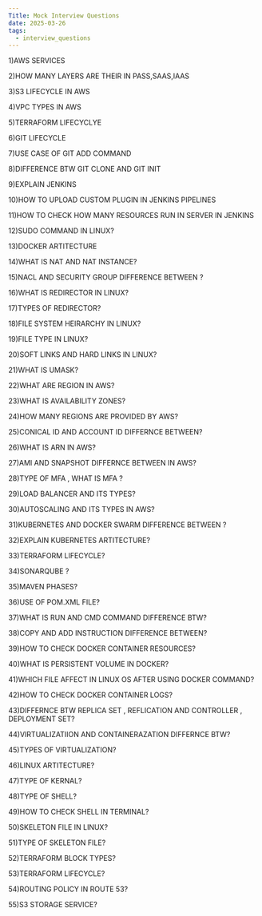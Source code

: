 ```yaml
---
Title: Mock Interview Questions
date: 2025-03-26
tags:
  - interview_questions
---
```

1)AWS SERVICES

2)HOW MANY LAYERS ARE THEIR IN PASS,SAAS,IAAS 

3)S3 LIFECYCLE IN AWS 

4)VPC TYPES IN AWS

5)TERRAFORM LIFECYCLYE

6)GIT LIFECYCLE 

7)USE CASE OF GIT ADD COMMAND

8)DIFFERENCE BTW GIT CLONE AND GIT INIT

9)EXPLAIN JENKINS 

10)HOW TO UPLOAD CUSTOM PLUGIN IN JENKINS PIPELINES

11)HOW TO CHECK HOW MANY RESOURCES RUN IN SERVER IN JENKINS 

12)SUDO COMMAND IN LINUX?

13)DOCKER ARTITECTURE 

14)WHAT IS NAT AND NAT INSTANCE?

15)NACL AND SECURITY GROUP DIFFERENCE BETWEEN ?

16)WHAT IS REDIRECTOR IN LINUX?

17)TYPES OF REDIRECTOR?

18)FILE SYSTEM HEIRARCHY IN LINUX?

19)FILE TYPE IN LINUX?

20)SOFT LINKS AND HARD LINKS IN LINUX?

21)WHAT IS UMASK?

22)WHAT ARE REGION IN AWS?

23)WHAT IS AVAILABILITY ZONES?

24)HOW MANY REGIONS ARE PROVIDED BY AWS?

25)CONICAL ID AND ACCOUNT ID DIFFERNCE BETWEEN?

26)WHAT IS ARN IN AWS?

27)AMI AND SNAPSHOT DIFFERNCE BETWEEN IN AWS?

28)TYPE OF MFA , WHAT IS MFA ?

29)LOAD BALANCER AND ITS TYPES?

30)AUTOSCALING AND ITS TYPES IN AWS?

31)KUBERNETES AND DOCKER SWARM DIFFERENCE BETWEEN ?

32)EXPLAIN KUBERNETES ARTITECTURE?

33)TERRAFORM LIFECYCLE?

34)SONARQUBE ?

35)MAVEN PHASES?

36)USE OF POM.XML FILE?

37)WHAT IS RUN AND CMD COMMAND DIFFERENCE BTW?

38)COPY AND ADD INSTRUCTION DIFFERENCE BETWEEN?

39)HOW TO CHECK DOCKER CONTAINER RESOURCES?

40)WHAT IS PERSISTENT VOLUME IN DOCKER?

41)WHICH FILE AFFECT IN LINUX OS AFTER USING DOCKER COMMAND?

42)HOW TO CHECK DOCKER CONTAINER LOGS?

43)DIFFERNCE BTW REPLICA SET , REFLICATION AND CONTROLLER , DEPLOYMENT SET?

44)VIRTUALIZATIION AND CONTAINERAZATION DIFFERNCE BTW?

45)TYPES OF VIRTUALIZATION?

46)LINUX ARTITECTURE?

47)TYPE OF KERNAL?

48)TYPE OF SHELL?

49)HOW TO CHECK SHELL IN TERMINAL?

50)SKELETON FILE IN LINUX?

51)TYPE OF SKELETON FILE?

52)TERRAFORM BLOCK TYPES?

53)TERRAFORM LIFECYCLE?

54)ROUTING POLICY IN ROUTE 53?

55)S3 STORAGE SERVICE?
